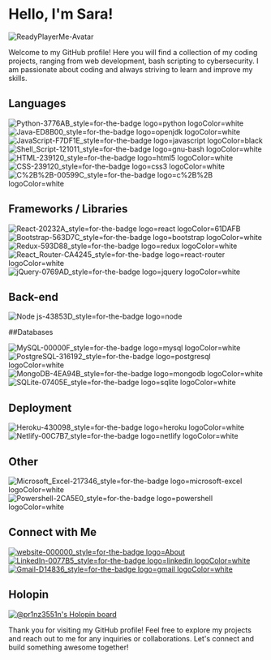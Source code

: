 # Hello, I'm Sara!
![ReadyPlayerMe-Avatar](https://user-images.githubusercontent.com/69604736/233199117-6b8a49ef-b481-4eb9-8062-a621748967f3.png)



Welcome to my GitHub profile! Here you will find a collection of my coding projects, ranging from web development, bash scripting to cybersecurity. I am passionate about coding and always striving to learn and improve my skills.

## Languages
![Python-3776AB_style=for-the-badge logo=python logoColor=white](https://user-images.githubusercontent.com/69604736/233199524-4298a9eb-e190-49d1-8ce0-dca144b15d52.png)
![Java-ED8B00_style=for-the-badge logo=openjdk logoColor=white](https://user-images.githubusercontent.com/69604736/233199880-ce89126e-b2cc-430f-9e09-7543338a18ff.png)
![JavaScript-F7DF1E_style=for-the-badge logo=javascript logoColor=black](https://user-images.githubusercontent.com/69604736/233199716-65044084-f101-4f4a-bb77-89f0be21c677.png)
![Shell_Script-121011_style=for-the-badge logo=gnu-bash logoColor=white](https://user-images.githubusercontent.com/69604736/233200009-0e92fd61-8230-4916-acac-a3fa13b5f376.png)
![HTML-239120_style=for-the-badge logo=html5 logoColor=white](https://user-images.githubusercontent.com/69604736/233199572-093003b6-9f98-4b9a-a889-25213e2383a4.png)
![CSS-239120_style=for-the-badge logo=css3 logoColor=white](https://user-images.githubusercontent.com/69604736/233199679-c7425228-1895-4096-9c67-3e398fd1631d.png)
![C%2B%2B-00599C_style=for-the-badge logo=c%2B%2B logoColor=white](https://user-images.githubusercontent.com/69604736/233199829-e507e406-60c0-461b-9ccb-0f0204157ee8.png)

## Frameworks / Libraries

![React-20232A_style=for-the-badge logo=react logoColor=61DAFB](https://user-images.githubusercontent.com/69604736/233200023-e771e508-81e4-45ac-bf40-e3d30ee429ad.png)
![Bootstrap-563D7C_style=for-the-badge logo=bootstrap logoColor=white](https://user-images.githubusercontent.com/69604736/233200041-b64ae564-3a2e-45d0-acd3-239b7a1d4cfe.png)
![Redux-593D88_style=for-the-badge logo=redux logoColor=white](https://user-images.githubusercontent.com/69604736/233200051-937a267f-0b1c-4bf6-a4c7-8b6376466e42.png)
![React_Router-CA4245_style=for-the-badge logo=react-router logoColor=white](https://user-images.githubusercontent.com/69604736/233200055-25641ca7-f190-411c-ae54-04ccf9e2a0c4.png)
![jQuery-0769AD_style=for-the-badge logo=jquery logoColor=white](https://user-images.githubusercontent.com/69604736/233200066-8d9db96a-b512-44b7-bbbe-e29e682285e6.png)

## Back-end
![Node js-43853D_style=for-the-badge logo=node](https://user-images.githubusercontent.com/69604736/233199747-d38a5ea2-869d-40c9-ac26-d39201471f9f.png)

##Databases

![MySQL-00000F_style=for-the-badge logo=mysql logoColor=white](https://user-images.githubusercontent.com/69604736/233200080-a5d4bb3e-ee9f-4166-b591-1f6e5d976324.png)
![PostgreSQL-316192_style=for-the-badge logo=postgresql logoColor=white](https://user-images.githubusercontent.com/69604736/233200091-a0334ef0-4fc5-4e58-ac50-bb0fbe29f942.png)
![MongoDB-4EA94B_style=for-the-badge logo=mongodb logoColor=white](https://user-images.githubusercontent.com/69604736/233200474-99b97a56-7b3e-4f83-b3c8-e0b66fdc7942.png)
![SQLite-07405E_style=for-the-badge logo=sqlite logoColor=white](https://user-images.githubusercontent.com/69604736/233200494-0b928e51-8262-4040-a3f4-0332ede458d0.png)

## Deployment
![Heroku-430098_style=for-the-badge logo=heroku logoColor=white](https://user-images.githubusercontent.com/69604736/233200109-d172e810-97f0-4269-986f-21e8f704c27c.png)
![Netlify-00C7B7_style=for-the-badge logo=netlify logoColor=white](https://user-images.githubusercontent.com/69604736/233200370-113cabeb-6887-423f-adc5-f36e1430e432.png)

## Other
![Microsoft_Excel-217346_style=for-the-badge logo=microsoft-excel logoColor=white](https://user-images.githubusercontent.com/69604736/233200131-1242463a-d3c7-4263-a14b-26bb8be133dc.png)
![Powershell-2CA5E0_style=for-the-badge logo=powershell logoColor=white](https://user-images.githubusercontent.com/69604736/233200187-b782d43f-7bb6-429f-8f89-dbe067964e72.png)

## Connect with Me

[![website-000000_style=for-the-badge logo=About](https://user-images.githubusercontent.com/69604736/233227397-73466a87-fab4-4f8c-97ab-2dad09e9c10a.png)](https://www.sarakendig.com/)
[![LinkedIn-0077B5_style=for-the-badge logo=linkedin logoColor=white](https://user-images.githubusercontent.com/69604736/233228365-1c7c5582-b1cd-4674-8ee4-427af78332e4.png)](https://www.linkedin.com/in/sarakendig/)
[![Gmail-D14836_style=for-the-badge logo=gmail logoColor=white](https://user-images.githubusercontent.com/69604736/233229620-f55ff229-38bd-434b-927e-ffa1fc7e5a01.png)](mailto:sarakendig@gmail.com)


## Holopin
[![@pr1nz3551n's Holopin board](https://holopin.io/api/user/board?user=pr1nz3551n)](https://holopin.io/@pr1nz3551n)


Thank you for visiting my GitHub profile! Feel free to explore my projects and reach out to me for any inquiries or collaborations. Let's connect and build something awesome together!



